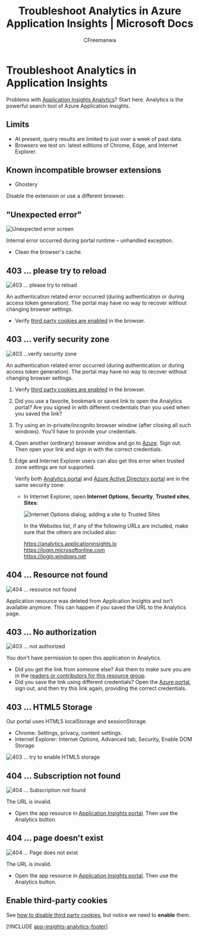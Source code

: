 ﻿---
title: Troubleshoot Analytics in Azure Application Insights | Microsoft Docs
description: 'Problems with Application Insights analytics? Start here. '
services: application-insights
documentationcenter: ''
author: CFreemanwa
manager: carmonm

ms.assetid: 9bbd5859-3584-4d80-9b6d-d5910fa48baa
ms.service: application-insights
ms.workload: tbd
ms.tgt_pltfrm: ibiza
ms.devlang: na
ms.topic: article
ms.date: 07/11/2016
ms.author: bwren

---
# Troubleshoot Analytics in Application Insights
Problems with [Application Insights Analytics](app-insights-analytics.md)? Start here. Analytics is the powerful search tool of Azure Application Insights.

## Limits
* At present, query results are limited to just over a week of past data.
* Browsers we test on: latest editions of Chrome, Edge, and Internet Explorer.

## Known incompatible browser extensions
* Ghostery

Disable the extension or use a different browser.

## <a name="e-a"></a> "Unexpected error"
![Unexpected error screen](./media/app-insights-analytics-troubleshooting/010.png)

Internal error occurred during portal runtime – unhandled exception.

* Clean the browser's cache. 

## <a name="e-b"></a>403 ... please try to reload
![403 ... please try to reload](./media/app-insights-analytics-troubleshooting/020.png)

An authentication related error occurred (during authentication or during access token generation). The portal may have no way to  recover without changing browser settings.

* Verify [third party cookies are enabled](#cookies) in the browser. 

## <a name="authentication"></a>403 ... verify security zone
![403 ...verify security zone](./media/app-insights-analytics-troubleshooting/030.png)

An authentication related error occurred (during authentication or during access token generation). The portal may have no way to  recover without changing browser settings.

1. Verify [third party cookies are enabled](#cookies) in the browser. 
2. Did you use a favorite, bookmark or saved link to open the Analytics portal? Are you signed in with different credentials than you used when you saved the link?
3. Try using an in-private/incognito browser window (after closing all such windows). You'll have to provide your credentials. 
4. Open another (ordinary) browser window and go to [Azure](https://portal.azure.com). Sign out. Then open your link and sign in with the correct credentials.
5. Edge and Internet Explorer users can also get this error when trusted zone settings are not supported.
   
    Verify both [Analytics portal](https://analytics.applicationinsights.io) and [Azure Active Directory portal](https://portal.azure.com) are in the same security zone:
   
   * In Internet Explorer, open **Internet Options**, **Security**, **Trusted sites**, **Sites**:
     
     ![Internet Options dialog, adding a site to Trusted Sites](./media/app-insights-analytics-troubleshooting/033.png)
     
     In the Websites list, if any of the following URLs are included, make sure that the others are included also:
     
     https://analytics.applicationinsights.io<br/>
     https://login.microsoftonline.com<br/>
     https://login.windows.net

## <a name="e-d"></a>404 ... Resource not found
![404 ... resource not found](./media/app-insights-analytics-troubleshooting/040.png)

Application resource was deleted from Application Insights and isn’t available anymore. This can happen if you saved the URL to the Analytics page.

## <a name="e-e"></a>403 ... No authorization
![403 ... not authorized](./media/app-insights-analytics-troubleshooting/050.png)

You don't have permission to open this application in Analytics.

* Did you get the link from someone else? Ask them to make sure you are in the [readers or contributors for this resource group](app-insights-resources-roles-access-control.md).
* Did you save the link using different credentials? Open the [Azure portal](https://portal.azure.com), sign out, and then try this link again, providing the correct credentials.

## <a name="html-storage"></a>403 ... HTML5 Storage
Our portal uses HTML5 localStorage and sessionStorage.

* Chrome: Settings, privacy, content settings.
* Internet Explorer: Internet Options, Advanced tab, Security, Enable DOM Storage

![403 ... try to enable HTML5 storage](./media/app-insights-analytics-troubleshooting/060.png)

## <a name="e-g"></a>404 ... Subscription not found
![404 ... Subscription not found](./media/app-insights-analytics-troubleshooting/070.png)

The URL is invalid. 

* Open the app resource in [Application Insights portal](https://portal.azure.com). Then use the Analytics button.

## <a name="e-h"></a>404 ... page doesn't exist
![404 ... Page does not exist](./media/app-insights-analytics-troubleshooting/080.png)

The URL is invalid.

* Open the app resource in [Application Insights portal](https://portal.azure.com). Then use the Analytics button.

## <a name="cookies"></a>Enable third-party cookies
  See [how to disable third party cookies](http://www.digitalcitizen.life/how-disable-third-party-cookies-all-major-browsers), but notice we need to **enable** them.


[!INCLUDE [app-insights-analytics-footer](../../includes/app-insights-analytics-footer.md)]

